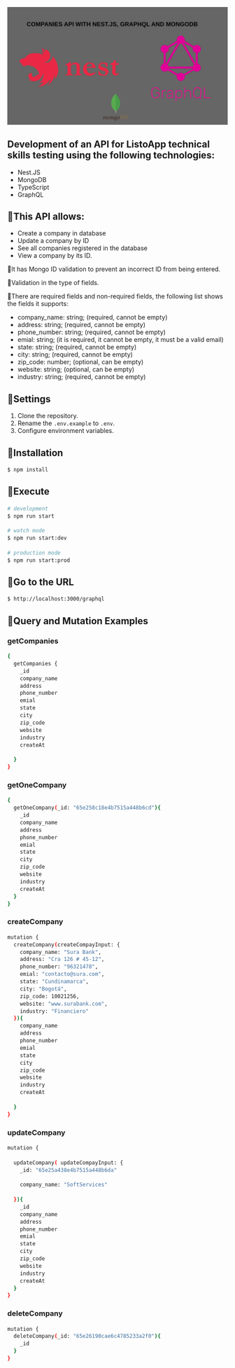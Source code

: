 <p align="center">
  <a target="blank"><img src="./img/nest-graphql.png" width="800" heigth="800" alt="Nest API with GraphQL" /></a>
</p>



## Development of an API for ListoApp technical skills testing using the following technologies:
  - Nest.JS
  - MongoDB
  - TypeScript
  - GraphQL

## 🔸This API allows:
  - Create a company in database
  - Update a company by ID
  - See all companies registered in the database
  - View a company by its ID.

🔸It has Mongo ID validation to prevent an incorrect ID from being entered.

🔸Validation in the type of fields.

🔸There are required fields and non-required fields, the following list shows the fields it supports:	
  - company_name: string; (required, cannot be empty)
  - address: string; (required, cannot be empty)
  - phone_number: string; (required, cannot be empty)
  - emial: string; (it is required, it cannot be empty, it must be a valid email)
  - state: string; (required, cannot be empty)
  - city: string; (required, cannot be empty)
  - zip_code: number; (optional, can be empty)
  - website: string; (optional, can be empty)
  - industry: string; (required, cannot be empty)

 

## 🔸Settings
  1. Clone the repository.
  2. Rename the ```.env.example``` to ```.env```.
  3. Configure environment variables.

## 🔸Installation

```bash
$ npm install
```

## 🔸Execute

```bash
# development
$ npm run start

# watch mode
$ npm run start:dev

# production mode
$ npm run start:prod
```

## 🔸Go to the URL

```bash
$ http://localhost:3000/graphql
```

## 🔸Query and Mutation Examples

### getCompanies
```bash
{
  getCompanies {
  	_id
    company_name
    address
    phone_number
    emial
    state 
    city
    zip_code
    website
    industry
    createAt
    
  }
}
```
### getOneCompany
```bash
{
  getOneCompany(_id: "65e258c18e4b7515a448b6cd"){
    _id
    company_name
    address
    phone_number
    emial
    state 
    city
    zip_code
    website
    industry
    createAt
  }
}
```
### createCompany
```bash
mutation {
  createCompany(createCompayInput: {
    company_name: "Sura Bank",
    address: "Cra 126 # 45-12",
    phone_number: "96321478",
    emial: "contacto@sura.com",
    state: "Cundinamarca",
    city: "Bogotá",
    zip_code: 10021256,
    website: "www.surabank.com",
    industry: "Financiero"
  }){
    company_name
    address
    phone_number
    emial
    state 
    city
    zip_code
    website
    industry
    createAt
    
  }
}
```
### updateCompany
```bash
mutation {
  
  updateCompany( updateCompayInput: {
    _id: "65e25a438e4b7515a448b6da"
   
   	company_name: "SoftServices"
    
  }){
    _id
    company_name
    address
    phone_number
    emial
    state 
    city
    zip_code
    website
    industry
    createAt
  }
}
```
### deleteCompany
```bash
mutation {
  deleteCompany(_id: "65e26190cae6c4785233a2f0"){
    _id
  }
}
```
